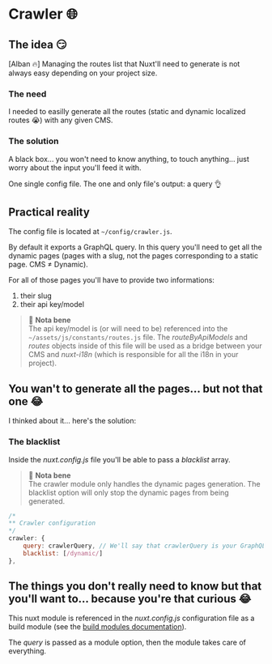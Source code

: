 # Crawler 🌐

## The idea 😏

[Alban 🔥] Managing the routes list that Nuxt'll need to generate is not always easy depending on your project size.

### The need

I needed to easilly generate all the routes (static and dynamic localized routes 😭) with any given CMS.

### The solution

A black box... you won't need to know anything, to touch anything... just worry about the input you'll feed it with.

One single config file. The one and only file's output: a query 👌

## Practical reality

The config file is located at `~/config/crawler.js`.

By default it exports a GraphQL query. In this query you'll need to get all the dynamic pages (pages with a slug, not the pages corresponding to a static page. CMS ≠ Dynamic).

For all of those pages you'll have to provide two informations:

1. their slug
1. their api key/model

> 🚨 **Nota bene**  
> The api key/model is (or will need to be) referenced into the `~/assets/js/constants/routes.js` file. The _routeByApiModels_ and _routes_ objects inside of this file will be used as a bridge between your CMS and _nuxt-i18n_ (which is responsible for all the i18n in your project).

## You wan't to generate all the pages... but not that one 😂

I thinked about it... here's the solution:

### The blacklist

Inside the _nuxt.config.js_ file you'll be able to pass a _blacklist_ array.

> 🚨 **Nota bene**  
> The crawler module only handles the dynamic pages generation. The blacklist option will only stop the dynamic pages from being generated.

```js
/*
** Crawler configuration
*/
crawler: {
    query: crawlerQuery, // We'll say that crawlerQuery is your GraphQL query.
    blacklist: [/dynamic/]
},
```

## The things you don't really need to know but that you'll want to... because you're that curious 😂

This nuxt module is referenced in the _nuxt.config.js_ configuration file as a build module (see the [build modules documentation](https://nuxtjs.org/api/configuration-modules#-code-buildmodules-code-)).

The _query_ is passed as a module option, then the module takes care of everything.
